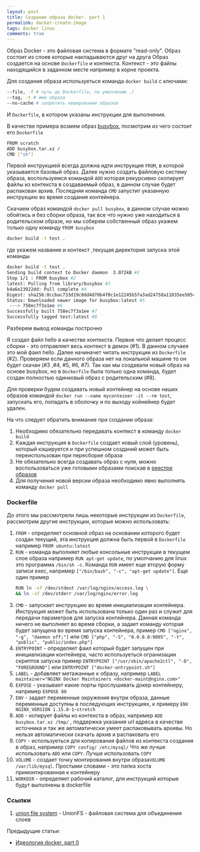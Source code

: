```yaml
--- 
layout: post 
title: Создание образа docker. part 1
permalink: docker-create-image
tags: docker linux
comments: true
---
```


Образ Docker - это файловая система в формате "read-only". Образ состоит из слоев которые накладываются друг на друга
Образ создается на основе `Dockerfile` и контекста. Контекст - это файлы находящийся в заданном месте например
в корне проекта.

Для создания образа используеться команда `docker build` с ключами:

~~~bash
--file, -f # путь до Dockerfile, по умолчению ./
--tag, -t # имя образа
--no-cache # запретить кеширование образов

~~~

И `Dockerfile`, в котором указаны инструкции для выполнения.

В качестве примера возмем образ [busybox](https://hub.docker.com/_/busybox), посмотрим из чего состоит его `Dockerfile`

~~~bash
FROM scratch
ADD busybox.tar.xz /
CMD ["sh"]
~~~

Первой инструкцией всегда должна идти инструкция `FROM`, в которой указывается базовый образ. Далее нужно создать файловую
систему образа, воспользуемся командой `ADD` которая рекурсивно скопирует файлы из контекста в создаваемый образ, в данном
случае будет распакован архив. Последняя команда `CMD` запустит указанную инструкцию во время создания контейнера.

Скачаем образ командой `docker pull busybox`, в данном случае можно обойтись и без сборки образа, так все что нужно уже
находиться в родительском образе, но мы соберем собственный образ укажем только одну команду `FROM busybox`

~~~bash
docker build -t test .
~~~

где укажем название и контекст ,текущая директория запуска этой команды

~~~bash
docker build -t test .
Sending build context to Docker daemon  3.072kB #1
Step 1/1 : FROM busybox #2
latest: Pulling from library/busybox #3 
b4a6e23922dd: Pull complete #4
Digest: sha256:8ccbac733d19c0dd4d70b4f0c1e12245b5fa3ad24758a11035ee505c629c0796 #4
Status: Downloaded newer image for busybox:latest #5
 ---> 758ec7f3a1ee #6
Successfully built 758ec7f3a1ee #7
Successfully tagged test:latest #8
~~~

Разберем вывод команды построчно

Я создал файл hello в качестве контекста. Первое что делает процесс сборки - это отправляет весь контекст в демон (#1).
В данном случаее это мой фаил hello. Далее начиначет читать инструкции из `Dockerfile` (#2). Проверяем если данного образа
нет на локальной машине то он будет скачан (#3 ,#4, #5, #6, #7). 
Так как мы создавали новый образ на основе busybox, но в `Dockerfile` была только одна команда, будет создан полностью
одинковый образ с родительским (#8).

Для проверки будем создавать новый контейнер на основе наших образов командой `docker run --name myconteiner -it --rm test`, 
запускать его, попадать в оболочку и по выходу койнейнер будет удален.

На что следует обратить внимание при создании образа:
1. Необходимо обязательно передавать контекст в команду `docker build`
2. Каждая инструкция в `Dockerfile` создает новый слой (уровень), который кэшируется и при успешном созданий может быть
переиспользован при пересборке образа
3. Не обязательно всегда создавать образ с нуля, можно воспользоваться уже готовыми образами поискав в [реестре образов](https://hub.docker.com/)
4. Для получения новой версии образа необходимо явно выполнять команду `docker pull`

### Dockerfile

До этого мы рассмотрели лишь некоторые инструкции из `Dockerfile`, рассмотрим другие инструкции, которые можно использовать:

1. `FROM` - определяет основной образ на основании которого будет создан текущий, эта инструкция должна быть первой в `Dockerfile`
   например `FROM ubuntu:latest`
2. `RUN` - команда выполняет любые консольные инструкции в текущем слое образа например `RUN apt-get update`, по умолчанию
    для linux это программа `/bin/sh -c`. Команда `RUN` имеет еще вторую форму записи exec, например `["/bin/bash", "-c", "apt-get update"]`.
    Еще один пример
    ~~~bash
    RUN ln -sf /dev/stdout /var/log/nginx/access.log \
    && ln -sf /dev/stderr /var/log/nginx/error.log
    ~~~
3. `CMD` - запускает инструкцию во время инициализации контейнера. Инструкция может быть использована только один раз и
    служит для передачи параметров для запуска контейнера. Данная команда ничего не выполняет во время сборки, а задает
    команду которая будет запущена во время запуска контейнера, пример `CMD ["nginx", "-g", "daemon off;"]` или `CMD ["php", "-S", "0.0.0.0:9095", "-t", "public", "public/index.php"]`
4. `ENTRYPOINT` - определяет фаил который будет запущен при инициализации контейнера, часто используеться огранизации скриптов
    запуска пример `ENTRYPOINT ["/usr/sbin/apache2ctl", "-D", "FOREGROUND"]` или `ENTRYPOINT ["docker-entrypoint.sh"]`
5.  `LABEL` - добавляет метажанные к образу, например `LABEL maintainer="NGINX Docker Maintainers <docker-maint@nginx.com>"`    
6.  `EXPOSE` - указывает какие порты прослушивать докер контейнеру, например `EXPOSE 80`
7.  `ENV` - задает переменные окружения внутри образа, данные переменные доступны в последующих инструкциях, к примеру `ENV NGINX_VERSION 1.15.8-1~stretch`
8.  `ADD` - копирует файлы из контекста в образ, например `ADD busybox.tar.xz /tmp/` , поддержка указания url адреса 
     в качестве источника и так же автоматически умеет распаковывать архивы. Но нельзя автоматически скачать архив и распаковать его
9.  `COPY` - используеться для копирования файлов из контекста создания в образ, например `COPY config/ /etc/mysql/`
     Что же лучше использовать `ADD` или `COPY`. Лучше использовать `COPY` 
10. `VOLUME` - создает точку монтирования внутри образа`VOLUME /var/lib/mysql`. Простыми словами - это папка хоста примонтированная
к контейнеру
11.  `WORKDIR` - определяет рабочий каталог, для инструкций которые будут выполнены в dockerfile

### Ссылки

1. [union file system](https://ru.wikipedia.org/wiki/UnionFS) - UnionFS - файловая система для объединения слоев

Предыдущие статьи:
- [Идеология docker. part 0](http://lexusalex.ru/docker-ideology)






   


 



 